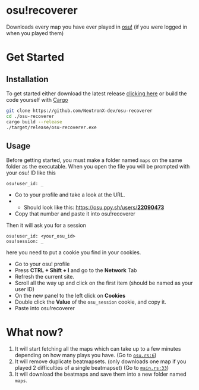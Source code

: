 # osu!recoverer
Downloads every map you have ever played in [osu!](https://osu.ppy.sh/) (if you were logged in when you played them)

# Get Started
## Installation
To get started either download the latest release [clicking here](https://github.com/NeutronX-dev/osu-recoverer/releases/latest/download/osu-recoverer.exe) or build the code yourself with [Cargo](https://doc.rust-lang.org/cargo/getting-started/installation.html)
```sh
git clone https://github.com/NeutronX-dev/osu-recoverer
cd ./osu-recoverer
cargo build --release
./target/release/osu-recoverer.exe
```
## Usage
Before getting started, you must make a folder named `maps` on the same folder as the executable. When you open the file you will be prompted with your osu! ID like this
```
osu!user_id: _
```
- Go to your profile and take a look at the URL.
- - Should look like this: <a href="https://osu.ppy.sh/users/22090473">https://osu.ppy.sh/users/<u><strong>22090473</strong></u></a>
- Copy that number and paste it into osu!recoverer

Then it will ask you for a session
```
osu!user_id: <your_osu_id>
osu!session: _
```
here you need to put a cookie you find in your cookies.
* Go to your osu! profile
* Press **CTRL + Shift + I** and go to the **Network** Tab
* Refresh the current site.
* Scroll all the way up and click on the first item (should be named as your user ID)
* On the new panel to the left click on **Cookies**
* Double click the **Value** of the `osu_session` cookie, and copy it.
* Paste into osu!recoverer
# What now?
1. It will start fetching all the maps which can take up to a few minutes depending on how many plays you have. (Go to [`osu.rs:6`](./src/osu.rs#L6))
2. It will remove duplicate beatmapsets. (only downloads one map if you played 2 difficulties of a single beatmapset) (Go to [`main.rs:33`](./src/main.rs#L33))
3. It will download the beatmaps and save them into a new folder named `maps`.